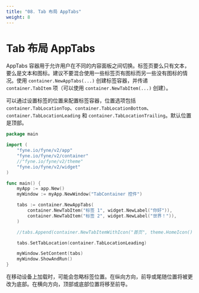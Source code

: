 ```yaml
---
title: "08. Tab 布局 AppTabs"
weight: 8
---
```


# Tab 布局 AppTabs

AppTabs 容器用于允许用户在不同的内容面板之间切换。标签页要么只有文本，要么是文本和图标。建议不要混合使用一些标签页有图标而另一些没有图标的情况。使用 `container.NewAppTabs(...)` 创建标签容器，并传递 `container.TabItem` 项（可以使用 `container.NewTabItem(...)` 创建）。

可以通过设置标签的位置来配置标签容器，位置选项包括 `container.TabLocationTop`、`container.TabLocationBottom`、`container.TabLocationLeading` 和 `container.TabLocationTrailing`。默认位置是顶部。

```go
package main

import (
	"fyne.io/fyne/v2/app"
	"fyne.io/fyne/v2/container"
	//"fyne.io/fyne/v2/theme"
	"fyne.io/fyne/v2/widget"
)

func main() {
	myApp := app.New()
	myWindow := myApp.NewWindow("TabContainer 控件")

	tabs := container.NewAppTabs(
		container.NewTabItem("标签 1", widget.NewLabel("你好")),
		container.NewTabItem("标签 2", widget.NewLabel("世界！")),
	)

	//tabs.Append(container.NewTabItemWithIcon("首页", theme.HomeIcon(), widget.NewLabel("首页标签")))

	tabs.SetTabLocation(container.TabLocationLeading)

	myWindow.SetContent(tabs)
	myWindow.ShowAndRun()
}
```

在移动设备上加载时，可能会忽略标签位置。在纵向方向，前导或尾随位置将被更改为底部。在横向方向，顶部或底部位置将移至前导。
